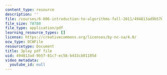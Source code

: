 ```yaml
---
content_type: resource
description: ''
file: /courses/6-006-introduction-to-algorithms-fall-2011/494813ad9b5781c7ec56b433cb01105d_tp4_UXaVyx8.pdf
file_size: 78780
file_type: application/pdf
learning_resource_types: []
license: https://creativecommons.org/licenses/by-nc-sa/4.0/
ocw_type: OCWFile
resourcetype: Document
title: 3play pdf file
uid: 494813ad-9b57-81c7-ec56-b433cb01105d
video_metadata:
  youtube_id: null
---
```


